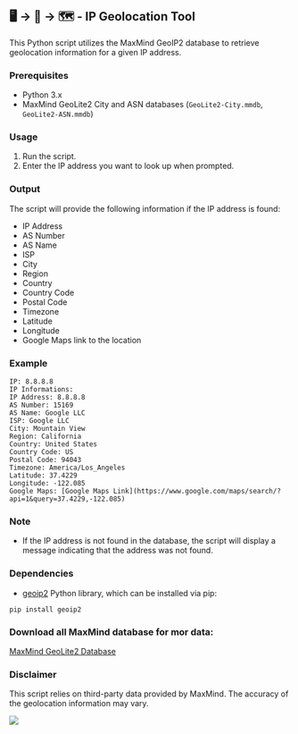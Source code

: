 ## 🖥️ → 🔎 → 🗺️ - IP Geolocation Tool

This Python script utilizes the MaxMind GeoIP2 database to retrieve geolocation information for a given IP address.

### Prerequisites
- Python 3.x
- MaxMind GeoLite2 City and ASN databases (`GeoLite2-City.mmdb`, `GeoLite2-ASN.mmdb`)

### Usage
1. Run the script.
2. Enter the IP address you want to look up when prompted.

### Output
The script will provide the following information if the IP address is found:
- IP Address
- AS Number
- AS Name
- ISP
- City
- Region
- Country
- Country Code
- Postal Code
- Timezone
- Latitude
- Longitude
- Google Maps link to the location

### Example
```
IP: 8.8.8.8
IP Informations:
IP Address: 8.8.8.8
AS Number: 15169
AS Name: Google LLC
ISP: Google LLC
City: Mountain View
Region: California
Country: United States
Country Code: US
Postal Code: 94043
Timezone: America/Los_Angeles
Latitude: 37.4229
Longitude: -122.085
Google Maps: [Google Maps Link](https://www.google.com/maps/search/?api=1&query=37.4229,-122.085)
```

### Note
- If the IP address is not found in the database, the script will display a message indicating that the address was not found.

### Dependencies
- [geoip2](https://pypi.org/project/geoip2/) Python library, which can be installed via pip:

```
pip install geoip2
```
### Download all MaxMind database for mor data:

[MaxMind GeoLite2 Database](https://github.com/P3TERX/GeoLite.mmdb)

### Disclaimer
This script relies on third-party data provided by MaxMind. The accuracy of the geolocation information may vary.

<a href="https://visitorbadge.io/status?path=https%3A%2F%2Fgithub.com%2Fd4v1-sudo%2FIP-geolocation-tool"><img src="https://api.visitorbadge.io/api/visitors?path=https%3A%2F%2Fgithub.com%2Fd4v1-sudo%2FIP-geolocation-tool&label=Thanks%20for%20dropping%20in&labelColor=%23000000&countColor=%23FFFFFF" /></a>
